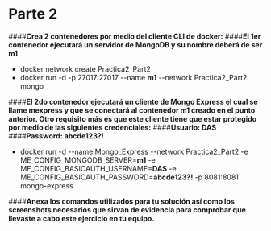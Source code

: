#   **Parte 2**

####**Crea 2 contenedores por medio del cliente CLI de docker:**
####**El 1er contenedor ejecutará un servidor de MongoDB y su nombre deberá de ser m1**

-   docker network create Practica2_Part2
-   docker run -d -p 27017:27017 --name **m1** --network Practica2_Part2 mongo

####**El 2do contenedor ejecutará un cliente de Mongo Express el cual se llame mexpress y que se conectará al contenedor m1 creado en el punto anterior. Otro requisito más es que este cliente tiene que estar protegido por medio de las siguientes credenciales:**
####**Usuario: DAS**
####**Password: abcde123?!**

-   docker run -d --name Mongo_Express --network Practica2_Part2 -e ME_CONFIG_MONGODB_SERVER=**m1** -e ME_CONFIG_BASICAUTH_USERNAME=**DAS** -e ME_CONFIG_BASICAUTH_PASSWORD=**abcde123?!** -p 8081:8081 mongo-express

####**Anexa los comandos utilizados para tu solución así como los screenshots necesarios que sirvan de evidencia para comprobar que llevaste a cabo este ejercicio en tu equipo.**